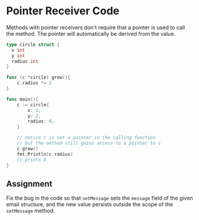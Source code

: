 # Pointer Receiver Code

Methods with pointer receivers don't require that a pointer is used to call the method. The pointer will automatically be derived from the value.

```go
type circle struct {
  x int
  y int
  radius int
}

func (c *circle) grow(){
    c.radius *= 2
}

func main(){
    c := circle{
        x: 1,
        y: 2,
        radius: 4,
    }

    // notice c is not a pointer in the calling function
    // but the method still gains access to a pointer to c
    c.grow()
    fmt.Println(c.radius)
    // prints 8
}
```

## Assignment

Fix the bug in the code so that `setMessage` sets the `message` field of the given email structure, and the new value persists outside the scope of the `setMessage` method.
